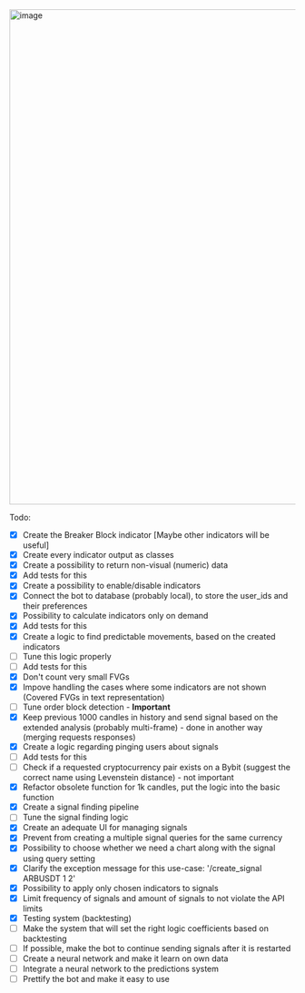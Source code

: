 <img width="872" alt="image" src="https://github.com/user-attachments/assets/98c74f20-6201-48bc-8134-38e004c9f0d0" />

Todo:
- [x] Create the Breaker Block indicator
[Maybe other indicators will be useful]
- [x] Create every indicator output as classes
- [x] Create a possibility to return non-visual (numeric) data
- [x] Add tests for this
- [x] Create a possibility to enable/disable indicators
- [x] Connect the bot to database (probably local), to store the user_ids and their preferences
- [x] Possibility to calculate indicators only on demand
- [x] Add tests for this
- [x] Create a logic to find predictable movements, based on the created indicators
- [ ] Tune this logic properly
- [ ] Add tests for this
- [x] Don't count very small FVGs
- [x] Impove handling the cases where some indicators are not shown (Covered FVGs in text representation)
- [ ] Tune order block detection - **Important**
- [x] Keep previous 1000 candles in history and send signal based on the extended analysis (probably multi-frame) - done in another way (merging requests responses)
- [x] Create a logic regarding pinging users about signals
- [ ] Add tests for this
- [ ] Check if a requested cryptocurrency pair exists on a Bybit (suggest the correct name using Levenstein distance) - not important
- [x] Refactor obsolete function for 1k candles, put the logic into the basic function
- [x] Create a signal finding pipeline
- [ ] Tune the signal finding logic
- [x] Create an adequate UI for managing signals
- [x] Prevent from creating a multiple signal queries for the same currency
- [x] Possibility to choose whether we need a chart along with the signal using query setting
- [x] Clarify the exception message for this use-case: '/create_signal ARBUSDT 1 2'
- [x] Possibility to apply only chosen indicators to signals
- [x] Limit frequency of signals and amount of signals to not violate the API limits
- [x] Testing system (backtesting)
- [ ] Make the system that will set the right logic coefficients based on backtesting
- [ ] If possible, make the bot to continue sending signals after it is restarted
- [ ] Create a neural network and make it learn on own data
- [ ] Integrate a neural network to the predictions system
- [ ] Prettify the bot and make it easy to use
